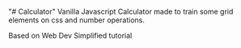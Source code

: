 "# Calculator" 
Vanilla Javascript Calculator made to train some grid elements on css and number operations.

Based on Web Dev Simplified tutorial